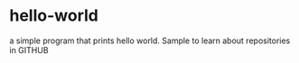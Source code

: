 # hello-world
a simple program that prints hello world. Sample to learn about repositories in GITHUB
